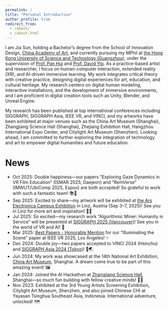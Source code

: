 ```yaml
---
permalink: /
title: "Personal Introduction"
author_profile: true
redirect_from: 
  - /about/
  - /about.html
---
```


I am Jia Sun, holding a Bachelor’s degree from the School of Innovation Design, [China Academy of Art](https://en.caa.edu.cn/), and currently pursuing my MPhil at [the Hong Kong University of Science and Technology (Guangzhou)](https://www.hkust-gz.edu.cn/), under the supervision of [Prof. Pan Hui](https://panhui.people.ust.hk/) and [Prof. David Yip](https://facultyprofiles.hkust-gz.edu.cn/faculty-personal-page?id=1). As a practice-based artist and researcher, I focus on human-computer interaction, extended reality (XR), and AI-driven immersive learning. My work integrates critical theory with creative practice, designing digital experiences for art, education, and cultural heritage. My research centers on digital human modeling, interactive installations, and the development of immersive environments, and I am proficient in digital creation tools such as Unity, Blender, and Unreal Engine.

My research has been published at top international conferences including SIGGRAPH, SIGGRAPH Asia, IEEE VR, and VINCI, and my artworks have been exhibited at major venues such as the China Art Museum (Shanghai), Zhangjiang Science Hall (Shanghai), Zhejiang Exhibition Hall, Hangzhou International Expo Center, and Citylight Art Museum (Shenzhen). Looking ahead, I am committed to further exploring the integration of technology and art to empower digital humanities and future education.

News
======

- Oct 2025: Double happiness—our papers “Exploring Gaze Dynamics in VR Film Education” (ISMAR 2025, Daejeon) and “RemVerse” (IMWUT/UbiComp 2025, Espoo) are both accepted! So grateful to work with such a fantastic team! 📚🎉
- Sep 2025: Excited to share—my artwork will be exhibited at [the Ars Electronica Campus Exhibition](https://cma.hkust-gz.edu.cn/experience-the-future-of-creativity-hkust-gz-computational-media-and-arts-showcases-student-innovations-at-ars-electronica-2025/) in Linz, Austria (Sep 3–7, 2025)! See you in Linz for more art and inspiration! 🎨✨
- Jul 2025: So excited—my research work “Algorithmic Miner: Humanity in Service” will be presented at [SIGGRAPH 2025 (Vancouver)](https://s2025.siggraph.org/)! See you in the world of VR and AI! 🎉
- Mar 2025: [Best Papers - Honorable Mention](https://ieeevr.org/2025/awards/conference-awards/) for our “Illuminating the Scene” paper at IEEE VR 2025, Los Angeles! ✨
- Dec 2024: Double joy—two papers accepted to VINCI 2024 (Hsinchu) and [SIGGRAPH Asia 2024 (Tokyo)](https://asia.siggraph.org/2024/index.html)! 📝🌏
- Jun 2024: My work was showcased at the 14th National Art Exhibition, [China Art Museum](https://artmuseumonline.org/art/art/index.html#page1/2), Shanghai. A dream come true to be part of this amazing event! 🖼️
- Jan 2024: Joined the AI Hackathon at [Zhangjiang Science Hall](https://zjsciencehall.com/en/#/homepage), Shanghai—so much fun building with fellow creative minds! 🤖✨
- Nov 2023: Exhibited at the 3rd Young Artists Screening Exhibition, Citylight Art Museum, Shenzhen, and also joined Chinese CHI at Yayasan Tsinghua Southeast Asia, Indonesia. International adventure, unlocked! 🗺️
